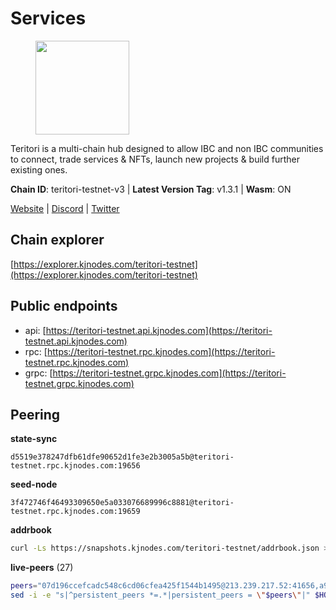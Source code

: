 # Services

<figure><img src="https://raw.githubusercontent.com/kj89/testnet_manuals/main/pingpub/logos/teritori.png" width="150" alt=""><figcaption></figcaption></figure>

Teritori is a multi-chain hub designed to allow IBC and non IBC communities  to connect, trade services & NFTs, launch new projects & build further existing ones.

**Chain ID**: teritori-testnet-v3 | **Latest Version Tag**: v1.3.1 | **Wasm**: ON

[Website](https://teritori.com) | [Discord](https://discord.gg/teritori) | [Twitter](https://twitter.com/TeritoriNetwork)




## Chain explorer
[https://explorer.kjnodes.com/teritori-testnet](https://explorer.kjnodes.com/teritori-testnet)

## Public endpoints

* api: [https://teritori-testnet.api.kjnodes.com](https://teritori-testnet.api.kjnodes.com)
* rpc: [https://teritori-testnet.rpc.kjnodes.com](https://teritori-testnet.rpc.kjnodes.com)
* grpc: [https://teritori-testnet.grpc.kjnodes.com](https://teritori-testnet.grpc.kjnodes.com)

## Peering

**state-sync**

```text
d5519e378247dfb61dfe90652d1fe3e2b3005a5b@teritori-testnet.rpc.kjnodes.com:19656
```

**seed-node**

```text
3f472746f46493309650e5a033076689996c8881@teritori-testnet.rpc.kjnodes.com:19659
```

**addrbook**
```bash
curl -Ls https://snapshots.kjnodes.com/teritori-testnet/addrbook.json > $HOME/.teritorid/config/addrbook.json
```

**live-peers** (27)
```bash
peers="07d196ccefcadc548c6cd06cfea425f1544b1495@213.239.217.52:41656,a97eb7a4f3d857f1ff82265d2905fc0762a6bfd4@135.125.5.31:54256,53f69cd52a4b633179b9e762cf8d51f6696a27f6@51.159.141.148:26656,ec8faa221a99f5c6d8f647cd08f60f2ace0ed1e2@65.109.112.20:11044,bf100c1b6b44a6e96ab5691f3023cec3c27747fd@144.126.142.78:46656,d5519e378247dfb61dfe90652d1fe3e2b3005a5b@65.109.68.190:19656,b6640a6b6062be34a0b5eedb0524c320f31959ef@65.108.234.26:28656,4ebfdac0d496be2407c02202e5ad6f226a11b37a@65.21.134.202:26736,c89ecc57dc30addb7e9032684916725c25b2a6c5@162.55.103.44:26656,69012ce642095e15f588ddb154327633bb2ecb9c@65.109.39.223:26656,8ef4ef39a887861744717feacc350403387c4c56@65.109.38.54:21096,303666c503cd27161529692de701f5b2d3a2f043@65.109.23.114:15956,39a4dbd5a4199187bf4f6b30ac03156b3e3d7b29@65.21.139.170:20026,ec0c58dbfe67a12ea16951134e29a6566ac05add@185.217.125.98:26656,ac94097daec8a32d4ed3f074f26f214cedfbb541@85.173.112.154:26656,3614bc766d73bebf6b73737b6690af60e7f0683e@65.108.206.118:46656,b9bd31a2a68a09d324a9deaf41144ff6d0dbe260@65.108.192.123:15656,5ae1012f9b0f4672d8152de903d115dd2f1a3ee3@65.21.170.3:27656,31413c99357d0cfc48a46767ade171db2ea0205e@135.181.138.160:46656,15dd94f68c450da2c3b7c60b6364e3dce6f0cbf2@185.193.66.68:26641,e1b331c1f3cba509960c65d6c6bc9b49532bcbaa@65.109.85.170:27656,b33ebb4672f929dddde1365c9678a39abfd881fb@54.202.144.51:26656,6bc9f80a5123d62c23aadb7b5d68b740a794b0c6@207.180.194.156:36656,c56b132be41b247c9f8fa1f2addaca57f9946e29@75.119.159.159:44656,e78cee0e46927e483212e0313a35da6cc9151ed5@65.109.28.219:15956,427f9547e1e2f2b62b269dc4d32efa6d946e9746@65.21.200.54:32656,b38ec6daf0e421f5d4c936454dcd07a7bda0e1dc@176.126.87.56:26656"
sed -i -e "s|^persistent_peers *=.*|persistent_peers = \"$peers\"|" $HOME/.teritorid/config/config.toml
```
